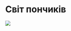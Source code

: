 <!DOCTYPE html>
<html lang='uk'>
<head>
   <meta charset='UTF-8'>
   <meta http-equiv='X-UA-Compatible' content='IE=edge'>
   <meta name='viewport' content='width=device-width, initial-scale=1.0'>
   <title>Магазин пончиків</title>
</head>
<style>


/* Стилі пиши тут :) */
h1{
   color: red;
}

</style>
<body>
   <h1>Світ пончиків</h1>
   <img src="/uploads/2023/02/donut.png">
</body>
</html>
